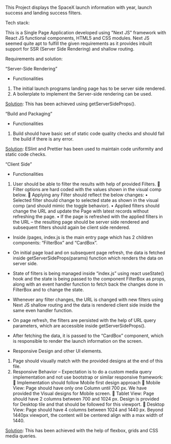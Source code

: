 This Project displays the SpaceX launch information with year, launch success and landing success filters.

Tech stack:

This is a Single Page Application developed using "Next JS" framework with React JS functional components, HTML5 and CSS modules.
Next JS seemed quite apt to fulfill the given requirements as it provides inbuilt support for SSR (Server Side Rendering) and shallow routing.

Requirements and solution:

“Server-Side Rendering”
- Functionalities
1. The initial launch programs landing page has to be server side rendered.
2. A boilerplate to implement the Server-side rendering can be used.

[Solution]: This has been achieved using getServerSideProps().

“Build and Packaging”
- Functionalities
1. Build should have basic set of static code quality checks and should fail the build if there is any error.

[Solution]: ESlint and Prettier has been used to maintain code uniformity and static code checks.

“Client Side”
- Functionalities
1. User should be able to filter the results with help of provided Filters.
 Filter options are hard coded with the values shown in the visual comp below.
 Applying any Filter should reflect the below changes:
• Selected filter should change to selected state as shown in the visual comp (and should mimic the toggle behavior).
• Applied filters should change the URL and update the Page with latest records without refreshing the page.
• If the page is refreshed with the applied filters in the URL – the resulting page should be server side rendered and subsequent filters should again be client side rendered.

[Solution]:
Flow:

-	Inside /pages, index.js is the main entry page which has 2 children components: “FilterBox” and “CardBox”.
-	On initial page load and on subsequent page refresh, the data is fetched inside getServerSideProps(params) function which renders the data on server side.
-	State of filters is being managed inside “index.js” using react useState() hook and the state is being passed to the component FilterBox as props, along with an event handler function to fetch back the changes done in FilterBox and to change the state.
-	Whenever any filter changes, the URL is changed with new filters using Next JS shallow routing and the data is rendered client side inside the same even handler function.
-	On page refresh, the filters are persisted with the help of URL query parameters, which are accessible inside getServerSideProps().
-	After fetching the data, it is passed to the “CardBox” component, which is responsible to render the launch information on the screen.


- Responsive Design and other UI elements.
1. Page should visually match with the provided designs at the end of this file.
2. Responsive Behavior – Expectation is to do a custom media query implementation and not use bootstrap or similar responsive framework:
 Implementation should follow Mobile first design approach
 Mobile View: Page should have only one Column until 700 px. We have provided the Visual designs for Mobile screen.
 Tablet View: Page should have 2 columns between 700 and 1024 px. Design is provided for Desktop tile and that should be followed for this viewport.
 Desktop View: Page should have 4 columns between 1024 and 1440 px. Beyond 1440px viewport, the content will be centered align with a max width of 1440.

[Solution]: This has been achieved with the help of flexbox, grids and CSS media queries.



